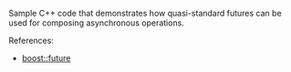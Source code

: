 Sample C++ code that demonstrates how quasi-standard futures can be used for composing asynchronous operations.

References:
* [boost::future](https://www.boost.org/doc/html/thread/synchronization.html#thread.synchronization.futures)
